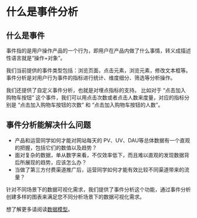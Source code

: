 # 什么是事件分析

## **什么是事件** <a id="1-1"></a>

事件指的是用户操作产品的一个行为，即用户在产品内做了什么事情，转义成描述性语言就是“操作+对象”。

我们当前提供的事件类型包括：浏览页面，点击元素，浏览元素，修改文本框等。事件分析是对用户行为事件的指标进行统计、维度细分、筛选等分析操作。

我们还提供了自定义事件分析，也就是对埋点指标的支持。 比如对于 “点击加入购物车按钮” 这个事件，我们可以用点击次数或者点击人数来度量，对应的指标分别是 “点击加入购物车按钮的次数” 和 “点击加入购物车按钮的人数”。

## **事件分析能解决什么问题** <a id="1-2"></a>

* 产品和运营同学如何才能对网站每天的 PV、UV、DAU等总体数据有一个直观的把握，包括它们的数值以及趋势？
* 面对复杂的数据，单从数字来看，不仅效率低下，而且难以直观的发现数据背后所展现的趋势，应该怎么办？
* 当做了第三方付费渠道推广后，运营同学如何才能有效比较不同渠道带来的流量？

针对不同场景下的数据可视化需求，我们提供了事件分析这个功能，通过事件分析创建多样的图表来满足您不同分析场景下的数据可视化需求。

想了解更多请阅读[数据模型](../../../../introduction/datamodel/)。

**​**

